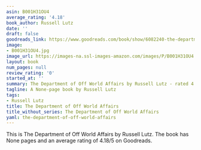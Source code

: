 ```yaml
---
asin: B001H31OU4
average_rating: '4.18'
book_author: Russell Lutz
date: ''
draft: false
goodreads_link: https://www.goodreads.com/book/show/6082240-the-department-of-off-world-affairs
image:
- B001H31OU4.jpg
image_url: https://images-na.ssl-images-amazon.com/images/P/B001H31OU4.01._SCLZZZZZZZ.jpg
layout: book
num_pages: null
review_rating: '0'
started_at: ''
summary: The Department of Off World Affairs by Russell Lutz - rated 4.18/5 on Goodreads
tagline: A None-page book by Russell Lutz
tags:
- Russell Lutz
title: The Department of Off World Affairs
title_without_series: The Department of Off World Affairs
yaml: the-department-of-off-world-affairs
---
```


This is The Department of Off World Affairs by Russell Lutz. The book has None pages and an average rating of 4.18/5 on Goodreads.